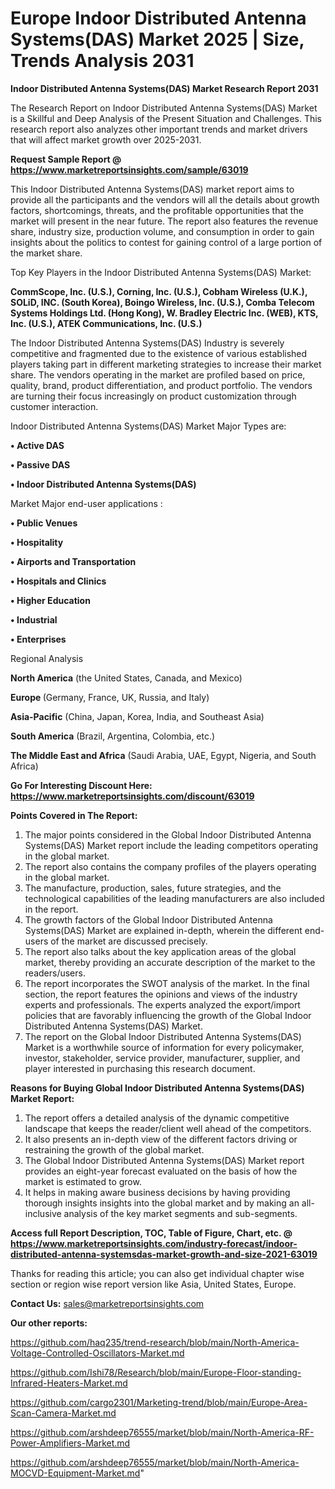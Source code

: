   # Europe Indoor Distributed Antenna Systems(DAS) Market 2025 | Size, Trends Analysis 2031

<strong>Indoor Distributed Antenna Systems(DAS) Market Research Report 2031</strong>

The Research Report on Indoor Distributed Antenna Systems(DAS) Market is a Skillful and Deep Analysis of the Present Situation and Challenges. This research report also analyzes other important trends and market drivers that will affect market growth over 2025-2031.

<strong>Request Sample Report @ <a href=https://www.marketreportsinsights.com/sample/63019>https://www.marketreportsinsights.com/sample/63019</a></strong>

This Indoor Distributed Antenna Systems(DAS) market report aims to provide all the participants and the vendors will all the details about growth factors, shortcomings, threats, and the profitable opportunities that the market will present in the near future. The report also features the revenue share, industry size, production volume, and consumption in order to gain insights about the politics to contest for gaining control of a large portion of the market share.

Top Key Players in the Indoor Distributed Antenna Systems(DAS) Market:

<strong>CommScope, Inc. (U.S.), Corning, Inc. (U.S.), Cobham Wireless (U.K.), SOLiD, INC. (South Korea), Boingo Wireless, Inc. (U.S.), Comba Telecom Systems Holdings Ltd. (Hong Kong), W. Bradley Electric Inc. (WEB), KTS, Inc. (U.S.), ATEK Communications, Inc. (U.S.)</strong>

The Indoor Distributed Antenna Systems(DAS) Industry is severely competitive and fragmented due to the existence of various established players taking part in different marketing strategies to increase their market share. The vendors operating in the market are profiled based on price, quality, brand, product differentiation, and product portfolio. The vendors are turning their focus increasingly on product customization through customer interaction.

Indoor Distributed Antenna Systems(DAS) Market Major Types are:

<strong>• Active DAS

• Passive DAS

• Indoor Distributed Antenna Systems(DAS)</strong>

Market Major end-user applications :

<strong>• Public Venues

• Hospitality

• Airports and Transportation

• Hospitals and Clinics

• Higher Education

• Industrial

• Enterprises</strong>

Regional Analysis

</u><strong><b>North America</b></strong> (the United States, Canada, and Mexico)

<strong><b>Europe </b></strong>(Germany, France, UK, Russia, and Italy)

<strong><b>Asia-Pacific</b></strong> (China, Japan, Korea, India, and Southeast Asia)

<strong><b>South America</b></strong> (Brazil, Argentina, Colombia, etc.)

<strong><b>The Middle East and Africa</b></strong> (Saudi Arabia, UAE, Egypt, Nigeria, and South Africa)

<strong>Go For Interesting Discount Here: <a href=https://www.marketreportsinsights.com/discount/63019>https://www.marketreportsinsights.com/discount/63019</a></strong>

<strong>Points Covered in The Report:</strong>
<ol>
  <li>The major points considered in the Global Indoor Distributed Antenna Systems(DAS) Market report include the leading competitors operating in the global market.</li>
  <li>The report also contains the company profiles of the players operating in the global market.</li>
  <li>The manufacture, production, sales, future strategies, and the technological capabilities of the leading manufacturers are also included in the report.</li>
  <li>The growth factors of the Global Indoor Distributed Antenna Systems(DAS) Market are explained in-depth, wherein the different end-users of the market are discussed precisely.</li>
  <li>The report also talks about the key application areas of the global market, thereby providing an accurate description of the market to the readers/users.</li>
  <li>The report incorporates the SWOT analysis of the market. In the final section, the report features the opinions and views of the industry experts and professionals. The experts analyzed the export/import policies that are favorably influencing the growth of the Global Indoor Distributed Antenna Systems(DAS) Market.</li>
  <li>The report on the Global Indoor Distributed Antenna Systems(DAS) Market is a worthwhile source of information for every policymaker, investor, stakeholder, service provider, manufacturer, supplier, and player interested in purchasing this research document.</li>
</ol>
<strong>Reasons for Buying Global Indoor Distributed Antenna Systems(DAS) Market Report:</strong>

<ol>
  <li>The report offers a detailed analysis of the dynamic competitive landscape that keeps the reader/client well ahead of the competitors.</li>
  <li>It also presents an in-depth view of the different factors driving or restraining the growth of the global market.</li>
  <li>The Global Indoor Distributed Antenna Systems(DAS) Market report provides an eight-year forecast evaluated on the basis of how the market is estimated to grow.</li>
  <li>It helps in making aware business decisions by having providing thorough insights insights into the global market and by making an all-inclusive analysis of the key market segments and sub-segments.</li>
</ol>
<strong>Access full Report Description, TOC, Table of Figure, Chart, etc. @ <a href=https://www.marketreportsinsights.com/industry-forecast/indoor-distributed-antenna-systemsdas-market-growth-and-size-2021-63019>https://www.marketreportsinsights.com/industry-forecast/indoor-distributed-antenna-systemsdas-market-growth-and-size-2021-63019</a></strong>


Thanks for reading this article; you can also get individual chapter wise section or region wise report version like Asia, United States, Europe.

<strong>Contact Us:</strong>
sales@marketreportsinsights.com

<strong>Our other reports:</strong>

<a href=https://github.com/haq235/trend-research/blob/main/North-America-Voltage-Controlled-Oscillators-Market.md>https://github.com/haq235/trend-research/blob/main/North-America-Voltage-Controlled-Oscillators-Market.md</a>

<a href=https://github.com/Ishi78/Research/blob/main/Europe-Floor-standing-Infrared-Heaters-Market.md>https://github.com/Ishi78/Research/blob/main/Europe-Floor-standing-Infrared-Heaters-Market.md</a>

<a href=https://github.com/cargo2301/Marketing-trend/blob/main/Europe-Area-Scan-Camera-Market.md>https://github.com/cargo2301/Marketing-trend/blob/main/Europe-Area-Scan-Camera-Market.md</a>

<a href=https://github.com/arshdeep76555/market/blob/main/North-America-RF-Power-Amplifiers-Market.md>https://github.com/arshdeep76555/market/blob/main/North-America-RF-Power-Amplifiers-Market.md</a>

<a href=https://github.com/arshdeep76555/market/blob/main/North-America-MOCVD-Equipment-Market.md>https://github.com/arshdeep76555/market/blob/main/North-America-MOCVD-Equipment-Market.md</a>"
